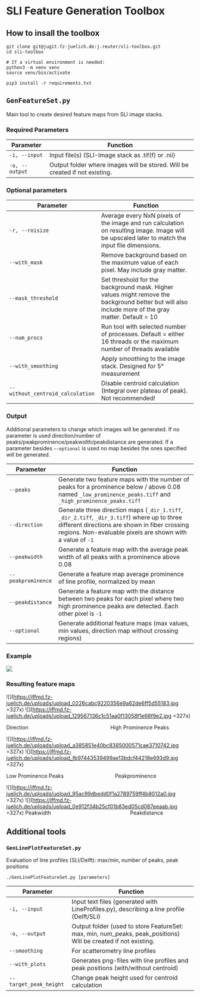 # SLI Feature Generation Toolbox

## How to insall the toolbox
```
git clone git@jugit.fz-juelich.de:j.reuter/sli-toolbox.git
cd sli-toolbox

# If a virtual environment is needed:
python3 -m venv venv
source venv/bin/activate

pip3 install -r requirements.txt
```

## `GenFeatureSet.py`

Main tool to create desired feature maps from SLI image stacks.


### Required Parameters

| Parameter        | Function                                                |
| ---------------- | ------------------------------------------------------- |
| `-i, --input`    | Input file(s) (SLI-Image stack as .tif(f) or .nii)      |
| `-o, --output`   | Output folder where images will be stored. Will be created if not existing. |

### Optional parameters

| Parameter          | Function                                                                                                                                            |
| ------------------ | --------------------------------------------------------------------------------------------------------------------------------------------------- |
| `-r, --roisize`    | Average every NxN pixels of the image and run calculation on resulting image. Image will be upscaled later to match the input file dimensions.      |
| `--with_mask`      | Remove background based on the maximum value of each pixel. May include gray matter.                                                                |
| `--mask_threshold` | Set threshold for the background mask. Higher values might remove the background better but will also include more of the gray matter. Default = 10 |
| `--num_procs`      | Run tool with selected number of processes. Default = either 16 threads or the maximum number of threads available                                  |
| `--with_smoothing` | Apply smoothing to the image stack. Designed for 5° measurement                                                                                     |
| `--without_centroid_calculation`| Disable centroid calculation (Integral over plateau of peak). Not recommended! |

### Output
Additional parameters to change which images will be generated. If no parameter is used
direction/number of peaks/peakprominence/peakwidth/peakdistance are generated. If a
parameter besides `–-optional` is used no map besides the ones specified will be generated.

| Parameter      | Function                                                                    |
| -------------- | --------------------------------------------------------------------------- |
| `--peaks`         | Generate two feature maps with the number of peaks for a prominence below / above 0.08 named `_low_prominence_peaks.tiff` and `_high_prominence_peaks.tiff` |
| `--direction`     | Generate three direction maps (`_dir_1.tiff`, `_dir_2.tiff`, `_dir_3.tiff`) where up to three different directions are shown in fiber crossing regions. Non-evaluable pixels are shown with a value of `-1`|
| `--peakwidth`     | Generate a feature map with the average peak width of all peaks with a prominence above 0.08 |
| `--peakprominence`| Generate a feature map average prominence of line profile, normalized by mean |
| `--peakdistance`  | Generate a feature map with the distance between two peaks for each pixel where two high prominence peaks are detected. Each other pixel is `-1`|
| `--optional`      | Generate additional feature maps (max values, min values, direction map without crossing regions)|

### Example
![](https://iffmd.fz-juelich.de/uploads/upload_7e85118c3f06b5363389787f6ef3b6c8.gif)

### Resulting feature maps
![](https://iffmd.fz-juelich.de/uploads/upload_0226cabc9220356e9a62de6ff5d55183.jpg =327x) ![](https://iffmd.fz-juelich.de/uploads/upload_129567136c1c51aa0f13058f1e68f9e2.jpg =327x) 

Direction &nbsp;&nbsp;&nbsp;&nbsp;&nbsp;&nbsp;&nbsp;&nbsp;&nbsp;&nbsp;&nbsp;&nbsp;&nbsp;&nbsp;&nbsp;&nbsp;&nbsp;&nbsp;&nbsp;&nbsp;&nbsp;&nbsp;&nbsp;&nbsp;&nbsp;&nbsp;&nbsp;&nbsp;&nbsp;&nbsp;&nbsp;&nbsp;&nbsp;&nbsp;&nbsp;&nbsp;&nbsp;&nbsp;&nbsp;&nbsp;&nbsp;&nbsp;&nbsp;&nbsp;&nbsp;&nbsp;&nbsp;&nbsp;&nbsp;&nbsp;&nbsp;&nbsp;&nbsp;&nbsp; High Prominence Peaks

![](https://iffmd.fz-juelich.de/uploads/upload_a385851e40bc8385000571cae3710742.jpg =327x) ![](https://iffmd.fz-juelich.de/uploads/upload_fb97443539499ae13bdcf44218e693d9.jpg =327x) 

Low Prominence Peaks &nbsp;&nbsp;&nbsp;&nbsp;&nbsp;&nbsp;&nbsp;&nbsp;&nbsp;&nbsp;&nbsp;&nbsp;&nbsp;&nbsp;&nbsp;&nbsp;&nbsp;&nbsp;&nbsp;&nbsp;&nbsp;&nbsp;&nbsp;&nbsp;&nbsp;&nbsp;&nbsp;&nbsp;&nbsp;&nbsp;&nbsp;&nbsp;&nbsp;&nbsp;Peakprominence

![](https://iffmd.fz-juelich.de/uploads/upload_95ac99dbedd0f1a2789759ff4b8012a0.jpg =327x) ![](https://iffmd.fz-juelich.de/uploads/upload_0e912f34b25cf01b83ed05cd087eeaab.jpg =327x)
Peakwidth &nbsp;&nbsp;&nbsp;&nbsp;&nbsp;&nbsp;&nbsp;&nbsp;&nbsp;&nbsp;&nbsp;&nbsp;&nbsp;&nbsp;&nbsp;&nbsp;&nbsp;&nbsp;&nbsp;&nbsp;&nbsp;&nbsp;&nbsp;&nbsp;&nbsp;&nbsp;&nbsp;&nbsp;&nbsp;&nbsp;&nbsp;&nbsp;&nbsp;&nbsp;&nbsp;&nbsp;&nbsp;&nbsp;&nbsp;&nbsp;&nbsp;&nbsp;&nbsp;&nbsp;&nbsp;&nbsp;&nbsp;&nbsp;&nbsp;&nbsp;&nbsp;&nbsp;&nbsp;Peakdistance

## Additional tools

### `GenLinePlotFeatureSet.py`
Evaluation of line profiles (SLI/Delft): max/min, number of peaks, peak positions

```
./GenLinePlotFeatureSet.py [parameters]
```

| Parameter      | Function                                                                    |
| -------------- | --------------------------------------------------------------------------- |
| `-i, --input`  | Input text files (generated with LineProfiles.py), describing a line profile (Delft/SLI)                          |
| `-o, --output` | Output folder (used to store FeatureSet: max, min, num_peaks, peak_positions) Will be created if not existing. |
| `--smoothing`  | For scatterometry line profiles |
| `--with_plots` | Generates png-files with line profiles and peak positions (with/without centroid) |
| `--target_peak_height` | Change peak height used for centroid calculation |

